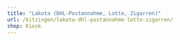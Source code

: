 ```yaml
---
title: "Lakota (DHL-Postannahme, Lotto, Zigarren)"
url: /kitzingen/lakota-dhl-postannahme-lotto-zigarren/
shop: Kiosk
---
```

